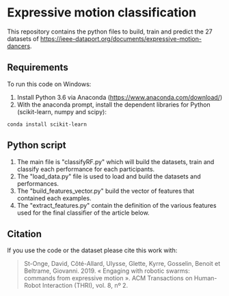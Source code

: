 ﻿# Expressive motion classification
This repository contains the python files to build, train and predict the 27 datasets of https://ieee-dataport.org/documents/expressive-motion-dancers.

## Requirements
To run this code on Windows:
1. Install Python 3.6 via Anaconda (https://www.anaconda.com/download/)
2. With the anaconda prompt, install the dependent libraries for Python (scikit-learn, numpy and scipy):

``conda install scikit-learn``

## Python script
1. The main file is "classifyRF.py" which will build the datasets, train and classify each performance for each participants.
2. The "load_data.py" file is used to load and build the datasets and performances.
3. The "build_features_vector.py" build the vector of features that contained each examples.
4. The "extract_features.py" contain the definition of the various features used for the final classifier of the article below.

## Citation
If you use the code or the dataset please cite this work with:

> St-Onge, David, Côté-Allard, Ulysse, Glette, Kyrre, Gosselin, Benoit et Beltrame, Giovanni. 2019. « Engaging with robotic swarms: commands from expressive motion ». ACM Transactions on Human-Robot Interaction (THRI), vol. 8, nº 2.
